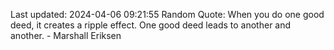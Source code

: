 Last updated: 2024-04-06 09:21:55
Random Quote: When you do one good deed, it creates a ripple effect. One good deed leads to another and another. - Marshall Eriksen